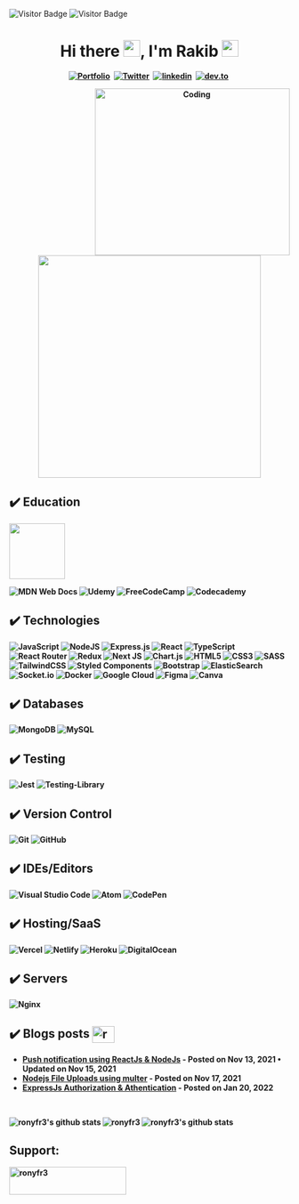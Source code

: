 ![Visitor Badge](https://visitor-badge.laobi.icu/badge?page_id=ronyfr3.ronyfr3)
![Visitor Badge](https://komarev.com/ghpvc/?username=ronyfr3)

<!-- <img align="left" src="https://visitor-badge.laobi.icu/badge?page_id=ronyfr3.ronyfr3&label=Profile%20views&color=0e75b6&style=flat" alt="ronyfr3" /> -->
<!-- <img align="right" src="https://komarev.com/ghpvc/?username=ronyfr3&label=Profile%20views&color=0e75b6&style=flat" alt="ronyfr3" /> -->


<!-- greet -->
<p>
  <h1 align="center"><b>Hi there  <img src="https://raw.githubusercontent.com/aemmadi/aemmadi/master/wave.gif" width="30px">, I'm Rakib <img src="https://emojipedia-us.s3.dualstack.us-west-1.amazonaws.com/thumbs/120/google/313/man-technologist_1f468-200d-1f4bb.png" alt="" width="30"></h1>
</p>


<!-- social -->
<p align="center">
<a href="https://fr3portfolio.netlify.app/"><img src="https://img.shields.io/badge/PORTFOLIO-CC6699?style=for-the-badge&logoColor=white" alt="Portfolio" /></a>&nbsp; 
<a href="https://twitter.com/AbdurRakibRony9"><img src="https://img.shields.io/badge/Twitter-1DA1F2?style=for-the-badge&logo=twitter&logoColor=white" alt="Twitter" /></a>&nbsp;
<a href="https://www.linkedin.com/in/abdur-rakib-rony-769367214/"><img src="https://img.shields.io/badge/linkedin-%230077B5.svg?style=for-the-badge&logo=linkedin&logoColor=white" alt="linkedin" /></a>&nbsp;
<a href="https://dev.to/ronyfr3"><img src="https://img.shields.io/badge/dev.to-0A0A0A?style=for-the-badge&logo=dev.to&logoColor=white" alt="dev.to" /></a>&nbsp;
</p>


<!-- trophy and gif -->
<div align="center">
<p><img align="right" alt="Coding" width="350" height="300px" src="https://media4.giphy.com/media/THXLeSZQK9yOVNa1Iy/giphy.gif"></p>
<p><img src="https://github-profile-trophy.vercel.app/?username=ronyfr3&theme=monokai&title=joined,Stars,Commits,Repositories&no-frame=true&row=1&column=3&margin-w=15&margin-h=15" width="400px" height="400px"></p>
</div>
<!--  https://github.com/ryo-ma/github-profile-trophy -->
<!-- [![trophy](https://github-profile-trophy.vercel.app/?username=ronyfr3&theme=monokai&no-frame=true&row=1&column=10&margin-w=50&margin-h=20)](https://github.com/ronyfr3/github-profile-trophy) -->



<!-- education -->
### <h2 align="start"> ✔️ Education </h3>
<img src="https://bauet.ac.bd/wp-content/uploads/2020/11/BAUET-Logo-250x244-1.png" width="100px">

![MDN Web Docs](https://img.shields.io/badge/MDN_Web_Docs-black?style=for-the-badge&logo=mdnwebdocs&logoColor=white)
![Udemy](https://img.shields.io/badge/Udemy-A435F0?style=for-the-badge&logo=Udemy&logoColor=white)
![FreeCodeCamp](https://img.shields.io/badge/Freecodecamp-%23123.svg?&style=for-the-badge&logo=freecodecamp&logoColor=green)
![Codecademy](https://img.shields.io/badge/Codecademy-FFF0E5?style=for-the-badge&logo=codecademy&logoColor=1F243A)




<!-- technologies -->
### <h2 align="start"> ✔️ Technologies </h3>
![JavaScript](https://img.shields.io/badge/javascript-%23323330.svg?style=for-the-badge&logo=javascript&logoColor=%23F7DF1E)
![NodeJS](https://img.shields.io/badge/node.js-6DA55F?style=for-the-badge&logo=node.js&logoColor=white)
![Express.js](https://img.shields.io/badge/express.js-%23404d59.svg?style=for-the-badge&logo=express&logoColor=%2361DAFB)
![React](https://img.shields.io/badge/react-%2320232a.svg?style=for-the-badge&logo=react&logoColor=%2361DAFB)
![TypeScript](https://img.shields.io/badge/typescript-%23007ACC.svg?style=for-the-badge&logo=typescript&logoColor=white)
![React Router](https://img.shields.io/badge/React_Router-CA4245?style=for-the-badge&logo=react-router&logoColor=white)
![Redux](https://img.shields.io/badge/redux-%23593d88.svg?style=for-the-badge&logo=redux&logoColor=white)
![Next JS](https://img.shields.io/badge/Next-black?style=for-the-badge&logo=next.js&logoColor=white)
![Chart.js](https://img.shields.io/badge/chart.js-F5788D.svg?style=for-the-badge&logo=chart.js&logoColor=white)
![HTML5](https://img.shields.io/badge/html5-%23E34F26.svg?style=for-the-badge&logo=html5&logoColor=white)
![CSS3](https://img.shields.io/badge/css3-%231572B6.svg?style=for-the-badge&logo=css3&logoColor=white)
![SASS](https://img.shields.io/badge/SASS-hotpink.svg?style=for-the-badge&logo=SASS&logoColor=white)
![TailwindCSS](https://img.shields.io/badge/tailwindcss-%2338B2AC.svg?style=for-the-badge&logo=tailwind-css&logoColor=white)
![Styled Components](https://img.shields.io/badge/styled--components-DB7093?style=for-the-badge&logo=styled-components&logoColor=white)
![Bootstrap](https://img.shields.io/badge/bootstrap-%23563D7C.svg?style=for-the-badge&logo=bootstrap&logoColor=white)
![ElasticSearch](https://img.shields.io/badge/-ElasticSearch-005571?style=flat-square&logo=elasticsearch)
![Socket.io](https://img.shields.io/badge/Socket.io-black?style=for-the-badge&logo=socket.io&badgeColor=010101)
![Docker](https://img.shields.io/badge/docker-%230db7ed.svg?style=for-the-badge&logo=docker&logoColor=white)
![Google Cloud](https://img.shields.io/badge/Google%20Cloud-black?style=flat-square&logo=google-cloud)
![Figma](https://img.shields.io/badge/figma-%23F24E1E.svg?style=for-the-badge&logo=figma&logoColor=white)
![Canva](https://img.shields.io/badge/Canva-%2300C4CC.svg?style=for-the-badge&logo=Canva&logoColor=white)
 
 
### <h2 align="start"> ✔️ Databases</h3>
![MongoDB](https://img.shields.io/badge/MongoDB-%234ea94b.svg?style=for-the-badge&logo=mongodb&logoColor=white)
![MySQL](https://img.shields.io/badge/mysql-%2300f.svg?style=for-the-badge&logo=mysql&logoColor=white)


### <h2 align="start"> ✔️ Testing</h3>
![Jest](https://img.shields.io/badge/-jest-%23C21325?style=for-the-badge&logo=jest&logoColor=white)
![Testing-Library](https://img.shields.io/badge/-TestingLibrary-%23E33332?style=for-the-badge&logo=testing-library&logoColor=white)

### <h2 align="start"> ✔️ Version Control</h3>
![Git](https://img.shields.io/badge/git-%23F05033.svg?style=for-the-badge&logo=git&logoColor=white)
![GitHub](https://img.shields.io/badge/github-%23121011.svg?style=for-the-badge&logo=github&logoColor=white)


### <h2 align="start"> ✔️ IDEs/Editors</h3>
![Visual Studio Code](https://img.shields.io/badge/Visual%20Studio%20Code-0078d7.svg?style=for-the-badge&logo=visual-studio-code&logoColor=white)
![Atom](https://img.shields.io/badge/Atom-%2366595C.svg?style=for-the-badge&logo=atom&logoColor=white)
![CodePen](https://img.shields.io/badge/CodePen-white?style=for-the-badge&logo=codepen&logoColor=black)

### <h2 align="start"> ✔️ Hosting/SaaS</h3>
![Vercel](https://img.shields.io/badge/vercel-%23000000.svg?style=for-the-badge&logo=vercel&logoColor=white)
![Netlify](https://img.shields.io/badge/netlify-%23000000.svg?style=for-the-badge&logo=netlify&logoColor=#00C7B7)
![Heroku](https://img.shields.io/badge/heroku-%23430098.svg?style=for-the-badge&logo=heroku&logoColor=white)
![DigitalOcean](https://img.shields.io/badge/DigitalOcean-%230167ff.svg?style=for-the-badge&logo=digitalOcean&logoColor=white)


### <h2 align="start"> ✔️ Servers</h3>
![Nginx](https://img.shields.io/badge/nginx-%23009639.svg?style=for-the-badge&logo=nginx&logoColor=white)


<!-- blog post -->
### <h2 align="start"> ✔️ Blogs posts <a href="https://dev.to/ronyfr3" target="blank"><img align="center" src="https://raw.githubusercontent.com/rahuldkjain/github-profile-readme-generator/master/src/images/icons/Social/devto.svg" alt="ronyfr3" height="30" width="40" /></a></h3>
<!-- BLOG-POST-LIST:START -->
- [Push notification using ReactJs & NodeJs](https://dev.to/ronyfr3/web-push-notification-using-react-and-node-js-oc9) - Posted on Nov 13, 2021 • Updated on Nov 15, 2021
- [Nodejs File Uploads using multer](https://dev.to/ronyfr3/react-nodejs-multiple-image-upload-using-multer-hh4) - Posted on Nov 17, 2021
- [ExpressJs Authorization & Athentication](https://dev.to/ronyfr3/express-js-authentication-authorization-code-4cdd) - Posted on Jan 20, 2022
<!-- BLOG-POST-LIST:END -->
<br />

<!-- github profile states -->
<p align="left"><img align="left" src="https://github-readme-stats.vercel.app/api?username=ronyfr3&show_icons=true&include_all_commits=true&theme=dracula&hide_border=true" alt="ronyfr3's github stats"/>
<img align="left" src="https://github-readme-streak-stats.herokuapp.com/?user=ronyfr3&layout=compact&theme=dracula&hide_border=true" alt="ronyfr3" />
<img align="center" src="https://github-readme-stats.vercel.app/api/top-langs/?username=ronyfr3&layout=compact&theme=dracula&hide_border=true" alt="ronyfr3's github stats"/>
</p>

<!-- support -->
### <h2 align="left">Support:</h3>
<a href="https://www.npmjs.com/package/fr3-responsive-table"> <img align="left" src="https://cdn.buymeacoffee.com/buttons/v2/default-yellow.png" height="50" width="210" alt="ronyfr3" /></a><br />

